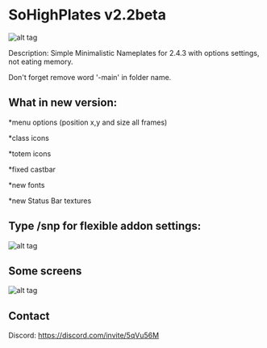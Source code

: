 # SoHighPlates v2.2beta
![alt tag](https://i.imgur.com/fmqx9Qp.png)

Description: Simple Minimalistic Nameplates for 2.4.3 with options settings, not eating memory.

Don't forget remove word '-main' in folder name.

## What in new version:

  *menu options (position x,y and size all frames)

  *class icons

  *totem icons
  
  *fixed castbar

  *new fonts

  *new Status Bar textures

## Type /snp for flexible addon settings:

![alt tag](https://i.imgur.com/kzXUFjv.png)

## Some screens

![alt tag](https://i.imgur.com/M5rYUZv.png)

## Contact
Discord: https://discord.com/invite/5qVu56M

